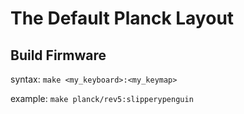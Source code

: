 # The Default Planck Layout


## Build Firmware
syntax:
`make <my_keyboard>:<my_keymap>`

example:
`make planck/rev5:slipperypenguin`
